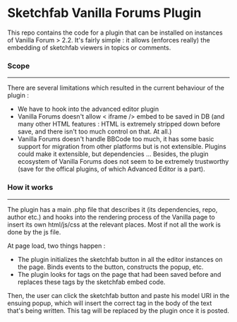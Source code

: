 # Sketchfab Vanilla Forums Plugin

This repo contains the code for a plugin that can be installed on instances of Vanilla Forum > 2.2. It's fairly simple : it allows (enforces really) the embedding of sketchfab viewers in topics or comments.

### Scope
----

There are several limitations which resulted in the current behaviour of the plugin :

- We have to hook into the advanced editor plugin
- Vanilla Forums doesn't allow < iframe /> embed to be saved in DB (and many other HTML features : HTML is extremely stripped down before save, and there isn't too much control on that. At all.)
- Vanilla Forums doesn't handle BBCode too much, it has some basic support for migration from other platforms but is not extensible. Plugins could make it extensible, but dependencies ... Besides, the plugin ecosystem of Vanilla Forums does not seem to be extremely trustworthy (save for the offical plugins, of which Advanced Editor is a part).


### How it works
----

The plugin has a main .php file that describes it (its dependencies, repo, author etc.) and hooks into the rendering process of the Vanilla page to insert its own html/js/css at the relevant places. Most if not all the work is done by the js file.

At page load, two things happen :

- The plugin initializes the sketchfab button in all the editor instances on the page. Binds events to the button, constructs the popup, etc.
- The plugin looks for tags on the page that had been saved before and replaces these tags by the sketchfab embed code.

Then, the user can click the sketchfab button and paste his model URI in the ensuing popup, which will insert the correct tag in the body of the text that's being written. This tag will be replaced by the plugin once it is posted.
